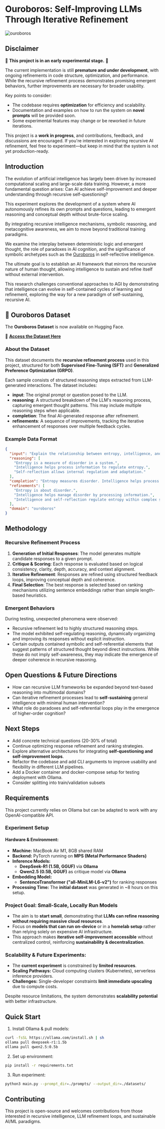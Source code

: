# Ouroboros: Self-Improving LLMs Through Iterative Refinement

![ouroboros](assets/ouroboros.jpg)

## Disclaimer

🚧 **This project is in an early experimental stage.** 🚧

The current implementation is still **premature and under development**, with ongoing refinements in code structure, optimization, and performance. While the recursive refinement process demonstrates promising emergent behaviors, further improvements are necessary for broader usability.

Key points to consider:
- The codebase requires **optimization** for efficiency and scalability.
- Documentation and examples on how to run the system on **novel prompts** will be provided soon.
- Some experimental features may change or be reworked in future iterations.

This project is a **work in progress**, and contributions, feedback, and discussions are encouraged. If you're interested in exploring recursive AI refinement, feel free to experiment—but keep in mind that the system is not yet production-ready.


## Introduction

The evolution of artificial intelligence has largely been driven by increased computational scaling and large-scale data training. However, a more fundamental question arises: Can AI achieve self-improvement and deeper understanding through recursive self-questioning?

This experiment explores the development of a system where AI autonomously refines its own prompts and questions, leading to emergent reasoning and conceptual depth without brute-force scaling.

By integrating recursive intelligence mechanisms, symbolic reasoning, and metacognitive awareness, we aim to move beyond traditional training paradigms.

We examine the interplay between deterministic logic and emergent thought, the role of paradoxes in AI cognition, and the significance of symbolic archetypes such as the [Ouroboros](https://en.wikipedia.org/wiki/Ouroboros) in self-reflective intelligence.

The ultimate goal is to establish an AI framework that mirrors the recursive nature of human thought, allowing intelligence to sustain and refine itself without external intervention.

This research challenges conventional approaches to AGI by demonstrating that intelligence can evolve in self-contained cycles of learning and refinement, exploring the way for a new paradigm of self-sustaining, recursive AI.

## 📂 Ouroboros Dataset

The **Ouroboros Dataset** is now available on Hugging Face.

🔗 **[Access the Dataset Here](https://huggingface.co/datasets/ethicalabs/ouroboros)**  

### About the Dataset  

This dataset documents the **recursive refinement process** used in this project, structured for both **Supervised Fine-Tuning (SFT)** and **Generalized Preference Optimization (GRPO)**.

Each sample consists of structured reasoning steps extracted from LLM-generated interactions. The dataset includes:

- **input**: The original prompt or question posed to the LLM.
- **reasoning**: A structured breakdown of the LLM's reasoning process, capturing emergent thought patterns. This may include multiple reasoning steps when applicable.
- **completion**: The final AI-generated response after refinement.
- **refinements**: A sequence of improvements, tracking the iterative enhancement of responses over multiple feedback cycles.

### Example Data Format

```json
{
  "input": "Explain the relationship between entropy, intelligence, and self-reflection.",
  "reasoning": [
    "Entropy is a measure of disorder in a system.",
    "Intelligence helps process information to regulate entropy.",
    "Self-reflection allows internal regulation and adaptation."
  ],
  "completion": "Entropy measures disorder. Intelligence helps process information to counteract disorder. Self-reflection enables adaptive control of disorder.",
  "refinements": [
    "Entropy is about disorder.",
    "Intelligence helps manage disorder by processing information.",
    "Intelligence and self-reflection regulate entropy within complex systems."
  ],
  "domain": "ouroboros"
}
```

## Methodology

### Recursive Refinement Process

1. **Generation of Initial Responses**: The model generates multiple candidate responses to a given prompt.
2. **Critique & Scoring**: Each response is evaluated based on logical consistency, clarity, depth, accuracy, and context alignment.
3. **Iterative Refinement**: Responses are refined using structured feedback loops, improving conceptual depth and coherence.
4. **Final Selection**: The best response is selected based on ranking mechanisms utilizing sentence embeddings rather than simple length-based heuristics.

### Emergent Behaviors

During testing, unexpected phenomena were observed:

- Recursive refinement led to highly structured reasoning steps.
- The model exhibited self-regulating reasoning, dynamically organizing and improving its responses without explicit instruction.
- Certain outputs contained symbolic and self-referential elements that suggest patterns of structured thought beyond direct instructions. While these do not imply self-awareness, they may indicate the emergence of deeper coherence in recursive reasoning.

## Open Questions & Future Directions

- How can recursive LLM frameworks be expanded beyond text-based reasoning into multimodal domains?
- Can iterative refinement processes lead to **self-sustaining** general intelligence with minimal human intervention?
- What role do paradoxes and self-referential loops play in the emergence of higher-order cognition?

## Next Steps

- Add concrete technical questions (20-30% of total)
- Continue optimizing response refinement and ranking strategies.
- Explore alternative architectures for integrating **self-questioning and self-improvement loops**.
- Refactor the codebase and add CLI arguments to improve usability and flexibility in different LLM pipelines.
- Add a Docker container and docker-compose setup for testing deployment with Ollama.
- Consider splitting into train/validation subsets

## Requirements

This project currently relies on Ollama but can be adapted to work with any OpenAI-compatible API.

### **Experiment Setup**  

#### **Hardware & Environment:**

- **Machine:** MacBook Air M1, 8GB shared RAM  
- **Backend:** PyTorch running on **MPS (Metal Performance Shaders)**  
- **Inference Models:**  
  - **DeepSeek-R1 (1.5B, GGUF)** via **Ollama**  
  - **Qwen2.5 (0.5B, GGUF)** as critique model via **Ollama**  
- **Embedding Model:**  
  - **SentenceTransformer ("all-MiniLM-L6-v2")** for ranking responses  
- **Processing Time:** The **initial dataset** was generated in ~8 hours on this setup.  

### **Project Goal: Small-Scale, Locally Run Models**  
- The aim is to **start small**, demonstrating that **LLMs can refine reasoning without requiring massive cloud resources**.  
- Focus on **models that can run on-device** or in a **homelab setup** rather than relying solely on expensive AI infrastructure.  
- This approach makes **iterative self-improvement accessible** without centralized control, reinforcing **sustainability & decentralization**.  

### **Scalability & Future Experiments:**  
- The **current experiment** is constrained by **limited resources**.  
- **Scaling Pathways:** Cloud computing clusters (Kubernetes), serverless inference providers.
- **Challenges:** Single-developer constraints **limit immediate upscaling** due to compute costs.  

Despite resource limitations, the system demonstrates **scalability potential** with better infrastructure.

## Quick Start

1. Install Ollama & pull models:

```bash
curl -fsSL https://ollama.com/install.sh | sh
ollama pull deepseek-r1:1.5b
ollama pull qwen2.5:0.5b
```

2. Set up environment:

```bash
pip install -r requirements.txt
```


3. Run experiment:

```bash
python3 main.py --prompt_dir=./prompts/ --output_dir=./datasets/
```

## Contributing

This project is open-source and welcomes contributions from those interested in recursive intelligence, LLM refinement loops, and sustainable AI/ML paradigms.

